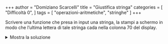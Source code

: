 +++
author = "Domiziano Scarcelli"
title = "Giustifica stringa"
categories = [
    "Difficoltà 0",
]
tags = [
    "operazioni-aritmetiche",
    "stringhe"
]
+++

Scrivere una funzione che presa in input una stringa, la stampi a schermo in modo che l’ultima lettera di tale stringa cada nella colonna 70 del display.

<details>
<summary>Mostra la soluzione</summary>

```python
def giustif_destra(stringa):
  x = len(stringa)
  print(" " * (70 - x) + stringa)
	return

# Si può anche scrivere
def giustif_destra(stringa):
  print(" " * (70 - len(stringa)) + stringa)
	return
```

</details>
